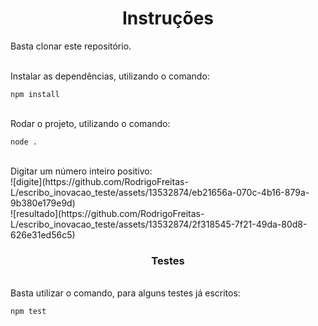 <h1 align="center">
    Instruções
</h1>

Basta clonar este repositório.

<br>
Instalar as dependências, utilizando o comando:
<br>
<pre><code>npm install</code></pre>
<br>
Rodar o projeto, utilizando o comando:
<pre><code>node .</code></pre>
<br>
Digitar um número inteiro positivo:
<br>
![digite](https://github.com/RodrigoFreitas-L/escribo_inovacao_teste/assets/13532874/eb21656a-070c-4b16-879a-9b380e179e9d)
<br>
![resultado](https://github.com/RodrigoFreitas-L/escribo_inovacao_teste/assets/13532874/2f318545-7f21-49da-80d8-626e31ed56c5)

<br>
<h3 align="center">
    Testes
</h3>
<br>
Basta utilizar o comando, para alguns testes já escritos:
<pre><code>npm test</code></pre>

